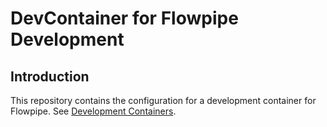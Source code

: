 # DevContainer for Flowpipe Development

## Introduction

This repository contains the configuration for a development container for Flowpipe. See [Development Containers](https://containers.dev/).

